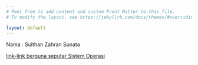 ```yaml
---
# Feel free to add content and custom Front Matter to this file.
# To modify the layout, see https://jekyllrb.com/docs/themes/#overriding-theme-defaults

layout: default
---
```

<p>Nama : Sulthan Zahran Sunata</p>
<div>    
    <a href="URLs">link-link berguna seputar Sistem Operasi</a>
</div>
